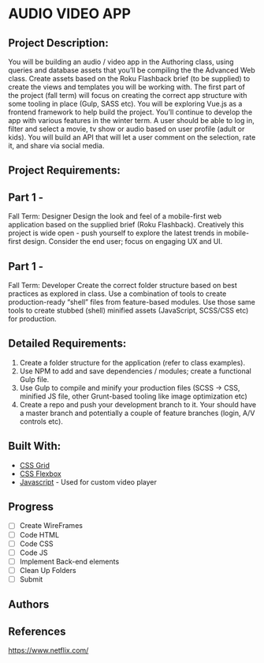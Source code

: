 

# AUDIO VIDEO APP

## Project Description:

You will be building an audio / video app in the Authoring class, using queries and database assets that you’ll be compiling the the Advanced Web class. Create assets based on the Roku Flashback brief (to be supplied) to create the views and templates you will be working with. The first part of the project (fall term) will focus on creating the correct app structure with some tooling in place (Gulp, SASS etc). You will be exploring Vue.js as a frontend framework to help build the project. You’ll continue to develop the app with various features in the winter term. A user should be able to log in, filter and select a movie, tv show or audio based on user profile (adult or kids). You will build an API that will let a user comment on the selection, rate it, and share via social media. 

## Project Requirements:

## Part 1 - 
Fall Term: Designer Design the look and feel of a mobile-first web application based on the supplied brief (Roku Flashback). Creatively this project is wide open - push yourself to explore the latest trends in mobile-first design. Consider the end user; focus on engaging UX and UI. 

## Part 1 -
Fall Term: Developer Create the correct folder structure based on best practices as explored in class. Use a combination of tools to create production-ready “shell” files from feature-based modules. Use those same tools to create stubbed (shell) minified assets (JavaScript, SCSS/CSS etc) for production. 


## Detailed Requirements:
1. Create a folder structure for the application (refer to class examples). 
2. Use NPM to add and save dependencies / modules; create a functional Gulp file. 
3. Use Gulp to compile and minify your production files (SCSS -> CSS, minified JS file, other Grunt-based tooling like image optimization etc) 
4. Create a repo and push your development branch to it. Your should have a master branch and potentially a couple of feature branches (login, A/V controls etc). 


## Built With:

* [CSS Grid](https://cssreference.io/css-grid/)
* [CSS Flexbox](https://cssreference.io/flexbox/)  
* [Javascript](https://www.javascript.com/) - Used for custom video player

## Progress

- [ ] Create WireFrames
- [ ] Code HTML
- [ ] Code CSS
- [ ] Code JS
- [ ] Implement Back-end elements
- [ ] Clean Up Folders
- [ ] Submit

## Authors



## References

https://www.netflix.com/
